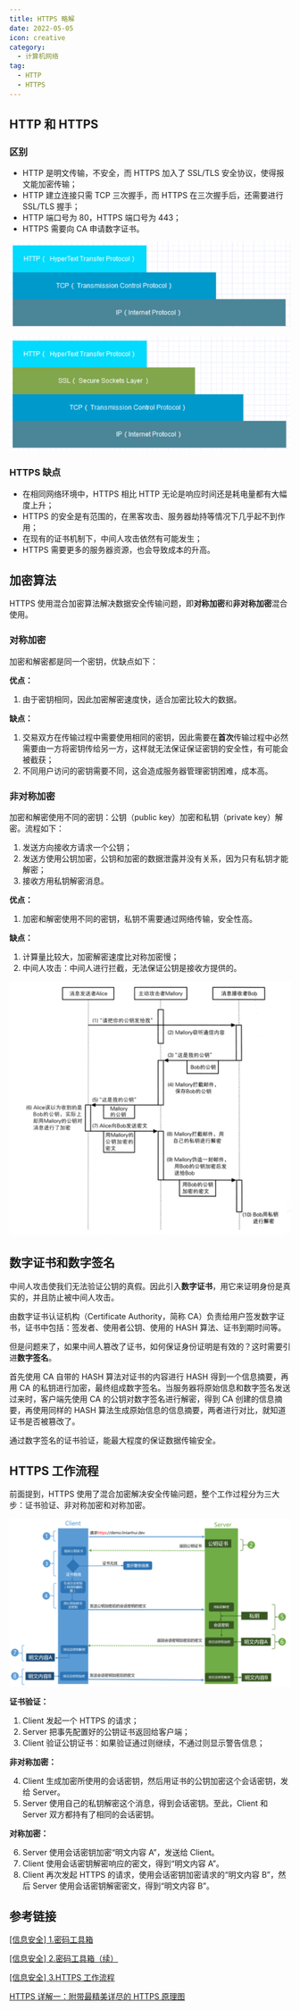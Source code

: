 ```yaml
---
title: HTTPS 略解
date: 2022-05-05
icon: creative
category:
  - 计算机网络
tag:
  - HTTP
  - HTTPS
---
```


## HTTP 和 HTTPS

### 区别

- HTTP 是明文传输，不安全，而 HTTPS 加入了 SSL/TLS 安全协议，使得报文能加密传输；
- HTTP 建立连接只需 TCP 三次握手，而 HTTPS 在三次握手后，还需要进行 SSL/TLS 握手；
- HTTP 端口号为 80，HTTPS 端口号为 443；
- HTTPS 需要向 CA 申请数字证书。

![http](/assets/image/computer-science/networking/006/HTTP.png)

![https](/assets/image/computer-science/networking/006/HTTPS.png)

### HTTPS 缺点

- 在相同网络环境中，HTTPS 相比 HTTP 无论是响应时间还是耗电量都有大幅度上升；
- HTTPS 的安全是有范围的，在黑客攻击、服务器劫持等情况下几乎起不到作用；
- 在现有的证书机制下，中间人攻击依然有可能发生；
- HTTPS 需要更多的服务器资源，也会导致成本的升高。

## 加密算法

HTTPS 使用混合加密算法解决数据安全传输问题，即**对称加密**和**非对称加密**混合使用。

### 对称加密

加密和解密都是同一个密钥，优缺点如下：

**优点：**

1. 由于密钥相同，因此加密解密速度快，适合加密比较大的数据。

**缺点：**

1. 交易双方在传输过程中需要使用相同的密钥，因此需要在**首次**传输过程中必然需要由一方将密钥传给另一方，这样就无法保证保证密钥的安全性，有可能会被截获；
2. 不同用户访问的密钥需要不同，这会造成服务器管理密钥困难，成本高。

### 非对称加密

加密和解密使用不同的密钥：公钥（public key）加密和私钥（private key）解密。流程如下：

1. 发送方向接收方请求一个公钥；
2. 发送方使用公钥加密，公钥和加密的数据泄露并没有关系，因为只有私钥才能解密；
3. 接收方用私钥解密消息。

**优点：**

1. 加密和解密使用不同的密钥，私钥不需要通过网络传输，安全性高。

**缺点：**

1. 计算量比较大，加密解密速度比对称加密慢；
2. 中间人攻击：中间人进行拦截，无法保证公钥是接收方提供的。

![中间人攻击](/assets/image/computer-science/networking/006/mid-attack.png)

## 数字证书和数字签名

中间人攻击使我们无法验证公钥的真假。因此引入**数字证书**，用它来证明身份是真实的，并且防止被中间人攻击。

由数字证书认证机构（Certificate Authority，简称 CA）负责给用户签发数字证书，证书中包括：签发者、使用者公钥、使用的 HASH 算法、证书到期时间等。

但是问题来了，如果中间人篡改了证书，如何保证身份证明是有效的？这时需要引进**数字签名**。

首先使用 CA 自带的 HASH 算法对证书的内容进行 HASH 得到一个信息摘要，再用 CA 的私钥进行加密，最终组成数字签名。当服务器将原始信息和数字签名发送过来时，客户端先使用 CA 的公钥对数字签名进行解密，得到 CA 创建的信息摘要，再使用同样的 HASH 算法生成原始信息的信息摘要，两者进行对比，就知道证书是否被篡改了。

通过数字签名的证书验证，能最大程度的保证数据传输安全。

## HTTPS 工作流程

前面提到，HTTPS 使用了混合加密解决安全传输问题，整个工作过程分为三大步：证书验证、非对称加密和对称加密。

![https工作流程](/assets/image/computer-science/networking/006/https-flow.png)

**证书验证：**

1. Client 发起一个 HTTPS 的请求；
2. Server 把事先配置好的公钥证书返回给客户端；
3. Client 验证公钥证书：如果验证通过则继续，不通过则显示警告信息；

**非对称加密：**

4. Client 生成加密所使用的会话密钥，然后用证书的公钥加密这个会话密钥，发给 Server。
5. Server 使用自己的私钥解密这个消息，得到会话密钥。至此，Client 和 Server 双方都持有了相同的会话密钥。

**对称加密：**

6. Server 使用会话密钥加密“明文内容 A”，发送给 Client。
7. Client 使用会话密钥解密响应的密文，得到“明文内容 A”。
8. Client 再次发起 HTTPS 的请求，使用会话密钥加密请求的“明文内容 B”，然后 Server 使用会话密钥解密密文，得到“明文内容 B”。

## 参考链接

[\[信息安全\] 1.密码工具箱 ](https://www.cnblogs.com/linianhui/p/security-based-toolbox.html)

[\[信息安全\] 2.密码工具箱（续）](https://www.cnblogs.com/linianhui/p/security-complex-toolbox.html)

[\[信息安全\] 3.HTTPS 工作流程](https://www.cnblogs.com/linianhui/p/security-https-workflow.html)

[HTTPS 详解一：附带最精美详尽的 HTTPS 原理图](https://segmentfault.com/a/1190000021494676)
